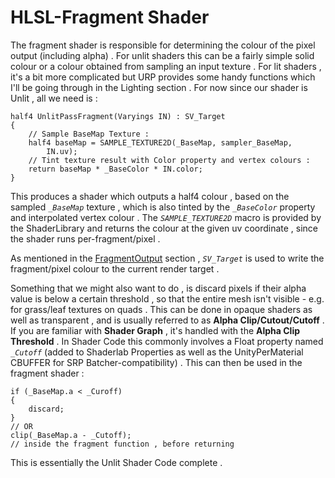 # HLSL-Fragment Shader

The fragment shader is responsible for determining the colour of the pixel output (including alpha) . For unlit shaders this can be a fairly simple solid colour or a colour obtained from sampling an input texture . For lit shaders , it's a bit more complicated but URP provides some handy functions which I'll be going through in the Lighting section .
For now since our shader is Unlit , all we need is :

```hlsl
half4 UnlitPassFragment(Varyings IN) : SV_Target
{
    // Sample BaseMap Texture :
    half4 baseMap = SAMPLE_TEXTURE2D(_BaseMap, sampler_BaseMap, 
        IN.uv);
    // Tint texture result with Color property and vertex colours :
    return baseMap * _BaseColor * IN.color;
}
```

This produces a shader which outputs a half4 colour , based on the sampled *`_BaseMap`* texture , which is also tinted by the *`_BaseColor`* property and interpolated vertex colour . The *`SAMPLE_TEXTURE2D`* macro is provided by the ShaderLibrary and returns the colour at the given uv coordinate , since the shader runs per-fragment/pixel .

As mentioned in the [<u>FragmentOutput</u>](https://www.cyanilux.com/tutorials/urp-shader-code/#fragment-output) section , *`SV_Target`* is used to write the fragment/pixel colour to the current render target .

Something that we might also want to do , is discard pixels if their alpha value is below a certain threshold , so that the entire mesh isn't visible - e.g. for grass/leaf textures on quads . This can be done in opaque shaders as well as transparent , and is usually referred to as **Alpha Clip/Cutout/Cutoff** . If you are familiar with **Shader Graph** , it's handled with the **Alpha Clip Threshold** . In Shader Code this commonly involves a Float property named *`_Cutoff`* (added to Shaderlab Properties as well as the UnityPerMaterial CBUFFER for SRP Batcher-compatibility) . This can then be used in the fragment shader :

```hlsl
if (_BaseMap.a < _Curoff)
{
    discard;
}
// OR
clip(_BaseMap.a - _Cutoff);
// inside the fragment function , before returning
```

This is essentially the Unlit Shader Code complete .